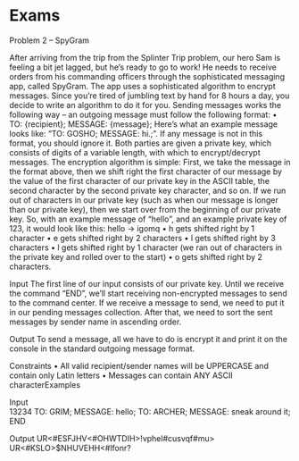 # Exams

Problem 2 – SpyGram

After arriving from the trip from the Splinter Trip problem, our hero Sam is feeling a bit jet lagged, but he’s ready to go to work! He needs to receive orders from his commanding officers through the sophisticated messaging app, called SpyGram. The app uses a sophisticated algorithm to encrypt messages. Since you’re tired of jumbling text by hand for 8 hours a day, you decide to write an algorithm to do it for you.
Sending messages works the following way – an outgoing message must follow the following format:
•	TO: {recipient}; MESSAGE: {message};
Here’s what an example message looks like: “TO: GOSHO; MESSAGE: hi.;”. If any message is not in this format, you should ignore it.
Both parties are given a private key, which consists of digits of a variable length, with which to encrypt/decrypt messages. The encryption algorithm is simple:
First, we take the message in the format above, then we shift right the first character of our message by the value of the first character of our private key in the ASCII table, the second character by the second private key character, and so on. If we run out of characters in our private key (such as when our message is longer than our private key), then we start over from the beginning of our private key.
So, with an example message of “hello”, and an example private key of 123, it would look like this:
hello -> igomq
•	h gets shifted right by 1 character
•	e gets shifted right by 2 characters
•	l gets shifted right by 3 characters
•	l gets shifted right by 1 character (we ran out of characters in the private key and rolled over to the start)
•	o gets shifted right by 2 characters.

Input
The first line of our input consists of our private key.
Until we receive the command “END”, we’ll start receiving non-encrypted messages to send to the command center. If we receive a message to send, we need to put it in our pending messages collection.
After that, we need to sort the sent messages by sender name in ascending order. 

Output
To send a message, all we have to do is encrypt it and print it on the console in the standard outgoing message format.

Constraints
•	All valid recipient/sender names will be UPPERCASE and contain only Latin letters
•	Messages can contain ANY ASCII characterExamples


Input	
13234
TO: GRIM; MESSAGE: hello;
TO: ARCHER; MESSAGE: sneak around it;
END	

Output
UR<#ESFJHV<#OHWTDIH>!vphel#cusvqf#mu>
UR<#KSLO>$NHUVEHH<#lfonr?




